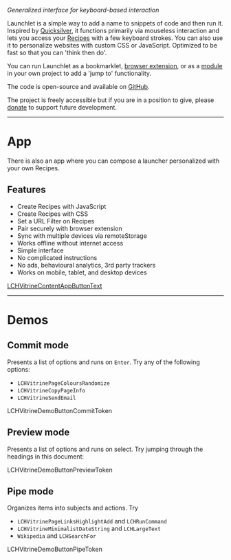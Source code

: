 _Generalized interface for keyboard-based interaction_

Launchlet is a simple way to add a name to snippets of code and then run it. Inspired by [Quicksilver](LCH_VITRINE_QUICKSILVER_URL), it functions primarily via mouseless interaction and lets you access your [Recipes](LCHVitrineTokenGuideURL) with a few keyboard strokes. You can also use it to personalize websites with custom CSS or JavaScript. Optimized to be fast so that you can 'think then do'.

You can run Launchlet as a bookmarklet, [browser extension](LCH_SHARED_EXTENSION_DOCS_URL), or as a [module](LCH_SHARED_PACKAGE_DOCS_URL) in your own project to add a 'jump to' functionality.

The code is open-source and available on [GitHub](LCH_SHARED_GITHUB_URL).

The project is freely accessible but if you are in a position to give, please [donate](LCH_SHARED_DONATE_URL) to support future development.

* * *

# App

There is also an app where you can compose a launcher personalized with your own Recipes.

## Features
- Create Recipes with JavaScript
- Create Recipes with CSS
- Set a URL Filter on Recipes
- Pair securely with browser extension
- Sync with multiple devices via remoteStorage
- Works offline without internet access
- Simple interface
- No complicated instructions
- No ads, behavioural analytics, 3rd party trackers
- Works on mobile, tablet, and desktop devices

<a class="LCHVitrineContentAppButton OLSKCommonButton" href="LCHVitrineTokenComposeURL">LCHVitrineContentAppButtonText</a>

* * *

# Demos

## Commit mode

Presents a list of options and runs on `Enter`. Try any of the following options:
- `LCHVitrinePageColoursRandomize`
- `LCHVitrineCopyPageInfo`
- `LCHVitrineSendEmail`

LCHVitrineDemoButtonCommitToken

## Preview mode

Presents a list of options and runs on select. Try jumping through the headings in this document:

LCHVitrineDemoButtonPreviewToken

## Pipe mode

Organizes items into subjects and actions. Try
- `LCHVitrinePageLinksHighlightAdd` and `LCHRunCommand`
- `LCHVitrineMinimalistDateString` and `LCHLargeText`
- `Wikipedia` and `LCHSearchFor`

LCHVitrineDemoButtonPipeToken
